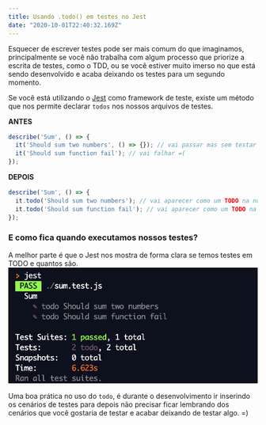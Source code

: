 ```yaml
---
title: Usando .todo() em testes no Jest
date: "2020-10-01T22:40:32.169Z"
---
```


Esquecer de escrever testes pode ser mais comum do que imaginamos, principalmente se você não trabalha com algum processo que priorize a escrita de testes, como o TDD, ou se você estiver muito imerso no que está sendo desenvolvido e acaba deixando os testes para um segundo momento.

Se você está utilizando o [Jest](https://jestjs.io/en) como framework de teste, existe um método que nos permite declarar `todos` nos nossos arquivos de testes.

**ANTES**
```js
describe('Sum', () => {
  it('Should sum two numbers', () => {}); // vai passar mas sem testar nada =(
  it('Should sum function fail'); // vai falhar =(
});
```

**DEPOIS**
```js
describe('Sum', () => {
  it.todo('Should sum two numbers'); // vai aparecer como um TODO na nossa suite de testes
  it.todo('Should sum function fail'); // vai aparecer como um TODO na nossa suite de testes
});
```

### E como fica quando executamos nossos testes?

A melhor parte é que o Jest nos mostra de forma clara se temos testes em TODO e quantos são.
![](test-suite.png)

Uma boa prática no uso do `todo`, é durante o desenvolvimento ir inserindo os cenários de testes para depois não precisar ficar lembrando dos cenários que você gostaria de testar e acabar deixando de testar algo. =)


